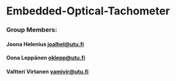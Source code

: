 # Embedded-Optical-Tachometer

### Group Members:

#### Joona Helenius     joalhel@utu.fi
#### Oona Leppänen      oklepp@utu.fi
#### Valtteri Virtanen  vamivir@utu.fi
